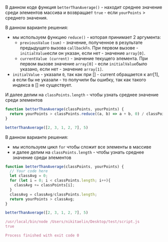 В данном коде функция `betterThanAverage()` - находит среднее значение среди элементов массива и возвращает `true` - если `yourPoints` > среднего значения.

В данном варианте решения:

- мы используем функцию `reduce()` - которая принимает 2 аргумента:
    - `previousValue` `(sum)` - значение, полученное в результате предыдущего вызова `callbackFn`. При первом вызове - `initialValue`если он указан, если нет - значение `array[0]`.
    - `currentValue (current)` - значение текущего элемента. При первом вызове значение `array[0]` - если `initialValue`было указано, если нет - значение `array[1]`.
- `initialValue` - указали `0`, так как при [] - current обращается к arr[1], а если бы не указали - то получили бы ошибку, так как такого индекса в [] не существует.

И далее делим на `classPoints.length` - чтобы узнать среднее значение среди элементов

```JavaScript
function betterThanAverage(classPoints, yourPoints) {
  return yourPoints > classPoints.reduce((a, b) => a + b, 0) / classPoints.length; 
}

betterThanAverage([2, 3, 1, 2, 7], 5)
```

В данном варианте решения:

- мы используем цикл `for` чтобы сложит все элементы в массиве
- и далее делим на `classPoints.length` - чтобы узнать среднее значение среди элементов

```JavaScript
function betterThanAverage(classPoints, yourPoints) {
  // Your code here
  let classAvg = 0;
  for (let i = 0; i < classPoints.length; i++){
    classAvg += classPoints[i]; 
  }
  classAvg = classAvg/classPoints.length; 
  return yourPoints > classAvg;
}

betterThanAverage([2, 3, 1, 2, 7], 5)
```

```JavaScript
/usr/local/bin/node /Users/nikitaelin/Desktop/test/script.js
true

Process finished with exit code 0
```